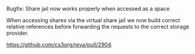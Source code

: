 Bugfix: Share jail now works properly when accessed as a space

When accessing shares via the virtual share jail we now build correct relative references before forwarding the requests to the correct storage provider.

https://github.com/cs3org/reva/pull/2904